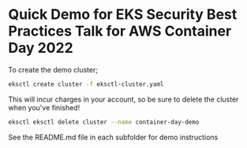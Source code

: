 # Quick Demo for EKS Security Best Practices Talk for AWS Container Day 2022

To create the demo cluster;

```bash
eksctl create cluster -f eksctl-cluster.yaml
```

This will incur charges in your account, so be sure to delete the cluster when you've finished!

 ```bash
 eksctl eksctl delete cluster --name container-day-demo 
 ```

See the README.md file in each subfolder for demo instructions
